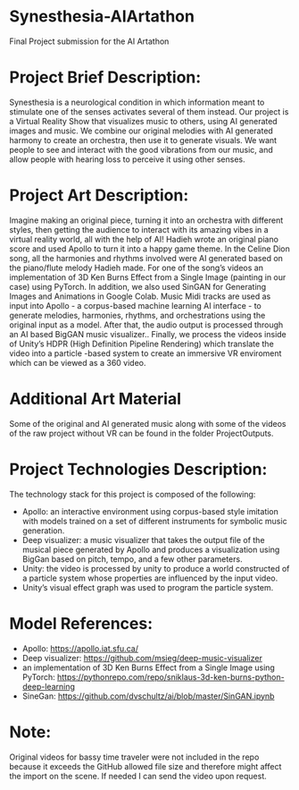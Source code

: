 # Synesthesia-AIArtathon
Final Project submission for the AI Artathon

# Project Brief Description:
Synesthesia is a neurological condition in which information meant to stimulate one of the senses activates several of them instead. Our project is a Virtual Reality Show that visualizes music to others, using AI generated images and music. We combine our original melodies with AI generated harmony to create an orchestra, then use it to generate visuals. We want people to see and interact with the good vibrations from our music,  and allow people with hearing loss to perceive it using other senses.

# Project Art Description:
Imagine making an original piece, turning it into an orchestra with different styles, then getting the audience to interact with its amazing vibes in a virtual reality world, all with the help of AI! 
Hadieh wrote an original piano score and used Apollo to turn it into a happy game theme. In the Celine Dion song, all the harmonies and rhythms involved were AI generated based on the piano/flute melody Hadieh made.
For one of the song’s videos an implementation of 3D Ken Burns Effect from a Single Image (painting in our case) using PyTorch. In addition, we also used SinGAN for Generating Images and Animations in Google Colab.
Music Midi tracks are used as input into Apollo - a corpus-based machine learning AI interface - to generate melodies, harmonies, rhythms,  and orchestrations using the original input as a model. After that, the audio output is processed through an AI based BigGAN music visualizer.. Finally, we process the videos inside of Unity’s HDPR (High Definition Pipeline Rendering) which translate the video into a particle -based system to create an immersive VR enviroment which can be viewed  as a 360 video.

# Additional Art Material
Some of the original and AI generated music along with some of the videos of the raw project without VR can be found in the folder ProjectOutputs.

# Project Technologies Description:
The technology stack for this project is composed of the following:
* Apollo: an interactive environment using corpus-based style imitation with models trained on a set of different instruments for symbolic music generation.
* Deep visualizer: a music visualizer that takes the output file of the musical piece generated by Apollo and produces a visualization using BigGan based on pitch, tempo, and a few other parameters.
* Unity: the video is processed by unity to produce a world constructed of a particle system whose properties are influenced by the input video. 
* Unity’s visual effect graph was used to program the particle system.

# Model References:
* Apollo: https://apollo.iat.sfu.ca/
* Deep visualizer: https://github.com/msieg/deep-music-visualizer
* an implementation of 3D Ken Burns Effect from a Single Image using PyTorch: https://pythonrepo.com/repo/sniklaus-3d-ken-burns-python-deep-learning
* SineGan: https://github.com/dvschultz/ai/blob/master/SinGAN.ipynb

# Note:
Original videos for bassy time traveler were not included in the repo because it exceeds the GitHub allowed file size and therefore might affect the import on the scene.
If needed I can send the video upon request.






